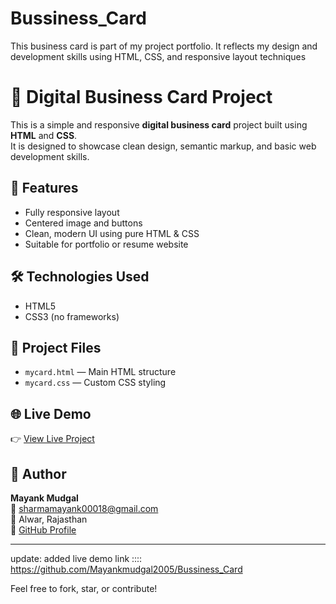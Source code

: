 # Bussiness_Card
This business card is part of my project portfolio. It reflects my design and development skills using HTML, CSS, and responsive layout techniques
# 💼 Digital Business Card Project

This is a simple and responsive **digital business card** project built using **HTML** and **CSS**.  
It is designed to showcase clean design, semantic markup, and basic web development skills.

## 🚀 Features
- Fully responsive layout
- Centered image and buttons
- Clean, modern UI using pure HTML & CSS
- Suitable for portfolio or resume website

## 🛠️ Technologies Used
- HTML5
- CSS3 (no frameworks)

## 📂 Project Files
- `mycard.html` — Main HTML structure
- `mycard.css` — Custom CSS styling

## 🌐 Live Demo
👉 [View Live Project](https://mayankmudgal2005.github.io/Bussiness_Card/)  


## 👤 Author
**Mayank Mudgal**  
📧 sharmamayank00018@gmail.com  
📍 Alwar, Rajasthan  
🔗 [GitHub Profile](https://github.com/Mayankmudgal2005)

---

update: added live demo link ::::  https://github.com/Mayankmudgal2005/Bussiness_Card

Feel free to fork, star, or contribute!

